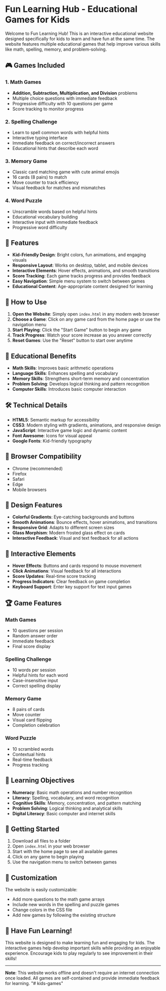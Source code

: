 # Fun Learning Hub - Educational Games for Kids

Welcome to Fun Learning Hub! This is an interactive educational website designed specifically for kids to learn and have fun at the same time. The website features multiple educational games that help improve various skills like math, spelling, memory, and problem-solving.

## 🎮 Games Included

### 1. Math Games
- **Addition, Subtraction, Multiplication, and Division** problems
- Multiple choice questions with immediate feedback
- Progressive difficulty with 10 questions per game
- Score tracking to monitor progress

### 2. Spelling Challenge
- Learn to spell common words with helpful hints
- Interactive typing interface
- Immediate feedback on correct/incorrect answers
- Educational hints that describe each word

### 3. Memory Game
- Classic card matching game with cute animal emojis
- 16 cards (8 pairs) to match
- Move counter to track efficiency
- Visual feedback for matches and mismatches

### 4. Word Puzzle
- Unscramble words based on helpful hints
- Educational vocabulary building
- Interactive input with immediate feedback
- Progressive word difficulty

## 🎨 Features

- **Kid-Friendly Design**: Bright colors, fun animations, and engaging visuals
- **Responsive Layout**: Works on desktop, tablet, and mobile devices
- **Interactive Elements**: Hover effects, animations, and smooth transitions
- **Score Tracking**: Each game tracks progress and provides feedback
- **Easy Navigation**: Simple menu system to switch between games
- **Educational Content**: Age-appropriate content designed for learning

## 🚀 How to Use

1. **Open the Website**: Simply open `index.html` in any modern web browser
2. **Choose a Game**: Click on any game card from the home page or use the navigation menu
3. **Start Playing**: Click the "Start Game" button to begin any game
4. **Track Progress**: Watch your score increase as you answer correctly
5. **Reset Games**: Use the "Reset" button to start over anytime

## 🎯 Educational Benefits

- **Math Skills**: Improves basic arithmetic operations
- **Language Skills**: Enhances spelling and vocabulary
- **Memory Skills**: Strengthens short-term memory and concentration
- **Problem Solving**: Develops logical thinking and pattern recognition
- **Computer Skills**: Introduces basic computer interaction

## 🛠️ Technical Details

- **HTML5**: Semantic markup for accessibility
- **CSS3**: Modern styling with gradients, animations, and responsive design
- **JavaScript**: Interactive game logic and dynamic content
- **Font Awesome**: Icons for visual appeal
- **Google Fonts**: Kid-friendly typography

## 📱 Browser Compatibility

- Chrome (recommended)
- Firefox
- Safari
- Edge
- Mobile browsers

## 🎨 Design Features

- **Colorful Gradients**: Eye-catching backgrounds and buttons
- **Smooth Animations**: Bounce effects, hover animations, and transitions
- **Responsive Grid**: Adapts to different screen sizes
- **Glass Morphism**: Modern frosted glass effect on cards
- **Interactive Feedback**: Visual and text feedback for all actions

## 🎵 Interactive Elements

- **Hover Effects**: Buttons and cards respond to mouse movement
- **Click Animations**: Visual feedback for all interactions
- **Score Updates**: Real-time score tracking
- **Progress Indicators**: Clear feedback on game completion
- **Keyboard Support**: Enter key support for text input games

## 🏆 Game Features

### Math Games
- 10 questions per session
- Random answer order
- Immediate feedback
- Final score display

### Spelling Challenge
- 10 words per session
- Helpful hints for each word
- Case-insensitive input
- Correct spelling display

### Memory Game
- 8 pairs of cards
- Move counter
- Visual card flipping
- Completion celebration

### Word Puzzle
- 10 scrambled words
- Contextual hints
- Real-time feedback
- Progress tracking

## 🎯 Learning Objectives

- **Numeracy**: Basic math operations and number recognition
- **Literacy**: Spelling, vocabulary, and word recognition
- **Cognitive Skills**: Memory, concentration, and pattern matching
- **Problem Solving**: Logical thinking and analytical skills
- **Digital Literacy**: Basic computer and internet skills

## 🚀 Getting Started

1. Download all files to a folder
2. Open `index.html` in your web browser
3. Start with the home page to see all available games
4. Click on any game to begin playing
5. Use the navigation menu to switch between games

## 📝 Customization

The website is easily customizable:
- Add more questions to the math game arrays
- Include new words in the spelling and puzzle games
- Change colors in the CSS file
- Add new games by following the existing structure

## 🎉 Have Fun Learning!

This website is designed to make learning fun and engaging for kids. The interactive games help develop important skills while providing an enjoyable experience. Encourage kids to play regularly to see improvement in their skills!

---

**Note**: This website works offline and doesn't require an internet connection once loaded. All games are self-contained and provide immediate feedback for learning. "# kids-games" 
